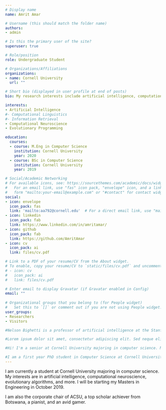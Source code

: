 ```yaml
---
# Display name
name: Amrit Amar

# Username (this should match the folder name)
authors:
- admin

# Is this the primary user of the site?
superuser: true

# Role/position
role: Undergraduate Student

# Organizations/Affiliations
organizations:
- name: Cornell University
  url: ""

# Short bio (displayed in user profile at end of posts)
bio: My research interests include artificial intelligence, computational neuroscience, and evolutionary algorithms.

interests:
- Artificial Intelligence
#- Computational Linguistics
#- Information Retrieval
- Computational Neuroscience
- Evolutionary Programming

education:
  courses:
  - course: M.Eng in Computer Science
    institution: Cornell University
    year: 2020
  - course: BSc in Computer Science
    institution: Cornell University
    year: 2019

# Social/Academic Networking
# For available icons, see: https://sourcethemes.com/academic/docs/widgets/#icons
#   For an email link, use "fas" icon pack, "envelope" icon, and a link in the
#   form "mailto:your-email@example.com" or "#contact" for contact widget.
social:
- icon: envelope
  icon_pack: fas
  link: 'mailto:aa792@cornell.edu'  # For a direct email link, use "mailto:test@example.org".
- icon: linkedin
  icon_pack: fab
  link: https://www.linkedin.com/in/amritamar/
- icon: github
  icon_pack: fab
  link: https://github.com/AmritAmar
- icon: cv
  icon_pack: ai
  link: files/cv.pdf

# Link to a PDF of your resume/CV from the About widget.
# To enable, copy your resume/CV to `static/files/cv.pdf` and uncomment the lines below.  
# - icon: cv
#   icon_pack: ai
#   link: files/cv.pdf

# Enter email to display Gravatar (if Gravatar enabled in Config)
email: ""
  
# Organizational groups that you belong to (for People widget)
#   Set this to `[]` or comment out if you are not using People widget.  
user_groups:
- Researchers
- Visitors

#Nelson Bighetti is a professor of artificial intelligence at the Stanford AI Lab. His research interests include distributed robotics, mobile computing and programmable matter. He leads the Robotic Neurobiology group, which develops self-reconfiguring robots, systems of self-organizing robots, and mobile sensor networks. [link to Google!](http://google.com)

#Lorem ipsum dolor sit amet, consectetur adipiscing elit. Sed neque elit, tristique placerat feugiat ac, facilisis vitae arcu. Proin eget egestas augue. Praesent ut sem nec arcu pellentesque aliquet. Duis dapibus diam vel metus tempus vulputate. 

#Hi! I'm a senior at Cornell University majoring in computer science. My interests encompass topics from cloud computing to algorithms to functional programming and more. Outside of programming, I also enjoy learning Japanese.

#I am a first year PhD student in Computer Science at Cornell University. My research interests are in artificial intelligence, constraint reasoning, and computational sustainability, and I am currently being advised by Prof. Carla Gomes and Prof. Bart Selman. I graduated from Illinois Wesleyan University in December 2017 with a B.S. in Computer Science, where I was fortunate to be advised by Prof. Mark Liffiton.
---
```

I am currently a student at Cornell University majoring in computer science. My interests are in artificial intelligence, computational neuroscience, evolutionary algorithms, and more. I will be starting my Masters in Engineering in October 2019.

I am also the corporate chair of ACSU, a top scholar achiever from Botswana, a pianist, and an avid gamer.
